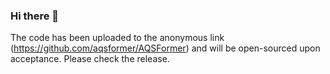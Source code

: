 ### Hi there 👋

The code has been uploaded to the anonymous link (https://github.com/aqsformer/AQSFormer) and will be open-sourced upon acceptance. Please check the release.

